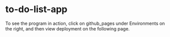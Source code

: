# to-do-list-app

To see the program in action, click on github_pages under Environments on the right, and then view deployment on the following page.
